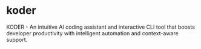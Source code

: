 # koder
KODER - An intuitive AI coding assistant and interactive CLI tool that boosts developer productivity with intelligent automation and context-aware support.
